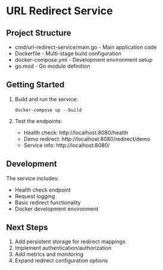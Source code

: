 # URL Redirect Service

## Project Structure
- cmd/url-redirect-service/main.go - Main application code
- Dockerfile - Multi-stage build configuration
- docker-compose.yml - Development environment setup
- go.mod - Go module definition

## Getting Started
1. Build and run the service:
   ```
   docker-compose up --build
   ```

2. Test the endpoints:
   - Health check: http://localhost:8080/health
   - Demo redirect: http://localhost:8080/redirect/demo
   - Service info: http://localhost:8080/

## Development
The service includes:
- Health check endpoint
- Request logging
- Basic redirect functionality
- Docker development environment

## Next Steps
1. Add persistent storage for redirect mappings
2. Implement authentication/authorization
3. Add metrics and monitoring
4. Expand redirect configuration options
